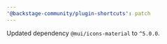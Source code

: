 ```yaml
---
'@backstage-community/plugin-shortcuts': patch
---
```


Updated dependency `@mui/icons-material` to `^5.0.0`.
